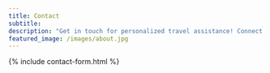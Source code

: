 ```yaml
---
title: Contact
subtitle:
description: "Get in touch for personalized travel assistance! Connect with me for destination tips, service inquiries, or to share your travel dreams. Safe travels!"
featured_image: /images/about.jpg
---
```


{% include contact-form.html %}
